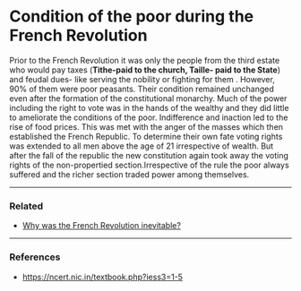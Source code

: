 # Condition of the poor during the French Revolution

Prior to the French Revolution it was only the people from the third estate who would pay taxes (**Tithe-paid to the church, Taille- paid to the State**) and feudal dues- like serving the nobility or fighting for them . However, 90% of them were poor peasants. Their condition remained unchanged even after the formation of the constitutional monarchy. Much of the power including the right to vote was in the hands of the wealthy and they did little to ameliorate the conditions of the poor. Indifference and inaction led to the rise of food prices. This was met with the anger of the masses which then established the French Republic. To determine their own fate voting rights was extended to all men above the age of 21 irrespective of wealth. But after the fall of the republic the new constitution again took away the voting rights of the non-propertied section.Irrespective of the rule the poor always suffered and the richer section traded power among themselves.

<hr>

### Related
- [Why was the French Revolution inevitable?](./causesFrenchRevolution.md)

<hr>

### References
- https://ncert.nic.in/textbook.php?iess3=1-5

